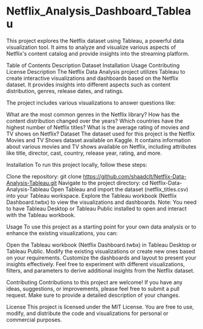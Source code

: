 # Netflix_Analysis_Dashboard_Tableau
This project explores the Netflix dataset using Tableau, a powerful data visualization tool. It aims to analyze and visualize various aspects of Netflix's content catalog and provide insights into the streaming platform.

Table of Contents
Description
Dataset
Installation
Usage
Contributing
License
Description
The Netflix Data Analysis project utilizes Tableau to create interactive visualizations and dashboards based on the Netflix dataset. It provides insights into different aspects such as content distribution, genres, release dates, and ratings.

The project includes various visualizations to answer questions like:

What are the most common genres in the Netflix library?
How has the content distribution changed over the years?
Which countries have the highest number of Netflix titles?
What is the average rating of movies and TV shows on Netflix?
Dataset
The dataset used for this project is the Netflix Movies and TV Shows dataset available on Kaggle. It contains information about various movies and TV shows available on Netflix, including attributes like title, director, cast, country, release year, rating, and more.

Installation
To run this project locally, follow these steps:

Clone the repository: git clone https://github.com/shaadclt/Netflix-Data-Analysis-Tableau.git
Navigate to the project directory: cd Netflix-Data-Analysis-Tableau
Open Tableau and import the dataset (netflix_titles.csv) into your Tableau workspace.
Explore the Tableau workbook (Netflix Dashboard.twbx) to view the visualizations and dashboards.
Note: You need to have Tableau Desktop or Tableau Public installed to open and interact with the Tableau workbook.

Usage
To use this project as a starting point for your own data analysis or to enhance the existing visualizations, you can:

Open the Tableau workbook (Netflix Dashboard.twbx) in Tableau Desktop or Tableau Public.
Modify the existing visualizations or create new ones based on your requirements.
Customize the dashboards and layout to present your insights effectively.
Feel free to experiment with different visualizations, filters, and parameters to derive additional insights from the Netflix dataset.

Contributing
Contributions to this project are welcome! If you have any ideas, suggestions, or improvements, please feel free to submit a pull request. Make sure to provide a detailed description of your changes.

License
This project is licensed under the MIT License. You are free to use, modify, and distribute the code and visualizations for personal or commercial purposes.
